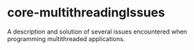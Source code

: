 # core-multithreadingIssues
A description and solution of several issues encountered when programming multithreaded applications.
